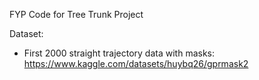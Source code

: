 FYP Code for Tree Trunk Project

Dataset:
- First 2000 straight trajectory data with masks: https://www.kaggle.com/datasets/huybq26/gprmask2
 
 
